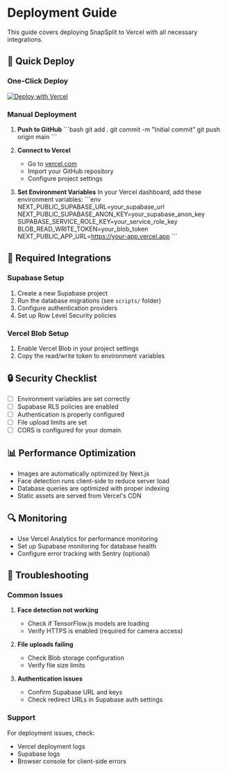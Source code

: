 # Deployment Guide

This guide covers deploying SnapSplit to Vercel with all necessary integrations.

## 🚀 Quick Deploy

### One-Click Deploy
[![Deploy with Vercel](https://vercel.com/button)](https://vercel.com/new/clone?repository-url=https://github.com/yourusername/snapsplit)

### Manual Deployment

1. **Push to GitHub**
   \`\`\`bash
   git add .
   git commit -m "Initial commit"
   git push origin main
   \`\`\`

2. **Connect to Vercel**
   - Go to [vercel.com](https://vercel.com)
   - Import your GitHub repository
   - Configure project settings

3. **Set Environment Variables**
   In your Vercel dashboard, add these environment variables:
   \`\`\`env
   NEXT_PUBLIC_SUPABASE_URL=your_supabase_url
   NEXT_PUBLIC_SUPABASE_ANON_KEY=your_supabase_anon_key
   SUPABASE_SERVICE_ROLE_KEY=your_service_role_key
   BLOB_READ_WRITE_TOKEN=your_blob_token
   NEXT_PUBLIC_APP_URL=https://your-app.vercel.app
   \`\`\`

## 🔧 Required Integrations

### Supabase Setup
1. Create a new Supabase project
2. Run the database migrations (see `scripts/` folder)
3. Configure authentication providers
4. Set up Row Level Security policies

### Vercel Blob Setup
1. Enable Vercel Blob in your project settings
2. Copy the read/write token to environment variables

## 🔒 Security Checklist

- [ ] Environment variables are set correctly
- [ ] Supabase RLS policies are enabled
- [ ] Authentication is properly configured
- [ ] File upload limits are set
- [ ] CORS is configured for your domain

## 📊 Performance Optimization

- Images are automatically optimized by Next.js
- Face detection runs client-side to reduce server load
- Database queries are optimized with proper indexing
- Static assets are served from Vercel's CDN

## 🔍 Monitoring

- Use Vercel Analytics for performance monitoring
- Set up Supabase monitoring for database health
- Configure error tracking with Sentry (optional)

## 🚨 Troubleshooting

### Common Issues

1. **Face detection not working**
   - Check if TensorFlow.js models are loading
   - Verify HTTPS is enabled (required for camera access)

2. **File uploads failing**
   - Check Blob storage configuration
   - Verify file size limits

3. **Authentication issues**
   - Confirm Supabase URL and keys
   - Check redirect URLs in Supabase auth settings

### Support

For deployment issues, check:
- Vercel deployment logs
- Supabase logs
- Browser console for client-side errors
